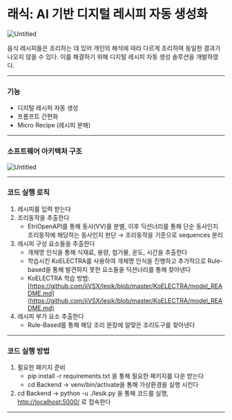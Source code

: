 # 래식: AI 기반 디지털 레시피 자동 생성화

![Untitled](https://drive.google.com/uc?export=view&id=12ogQey6rqwke_tgX9q2ydozusaihkGYa)

음식 레시피들은 조리하는 데 있어 개인의 해석에 따라 다르게 조리하여 동일한 결과가 나오지 않을 수 있다. 이를 해결하기 위해 디지털 레시피 자동 생성 솔루션을 개발하였다.

---

### 기능

- 디지털 레시피 자동 생성
- 프롬프트 간편화
- Micro Recipe (레시피 분해)

---

### 소프트웨어 아키텍처 구조

![Untitled](https://drive.google.com/uc?export=view&id=13CTT-zNg8VPJFbfhxuC4eXAENDyJYeMF)

---

### 코드 실행 로직

1. 레시피를 입력 받는다
2. 조리동작을 추출한다
    - EtriOpenAPI를 통해 동사(VV)를 분별, 이후 딕션너리를 통해 단순 동사인지 조리동작에 해당하는 동사인지 판단 → 조리동작을 기준으로 sequences 분리
3. 레시피 구성 요소들을 추출한다
    - 개체명 인식을 통해 식재료, 용량, 첨가물, 온도, 시간을 추출한다
    - 학습시킨 KoELECTRA를 사용하여 개체명 인식을 진행하고 추가적으로 Rule-based을 통해 발견하지 못한 요소들을 딕션너리를 통해 찾아낸다
    - KoELECTRA 학습 방법: [https://github.com/iiVSX/lesik/blob/master/KoELECTRA/model_README.md](https://github.com/iiVSX/lesik/blob/master/KoELECTRA/model_README.md)
4. 레시피 부가 요소 추출한다
    - Rule-Based를 통해 해당 조리 문장에 알맞은 조리도구를 찾아낸다

---

### 코드 실행 방법

1. 필요한 패키지 준비
    - pip install -r requirements.txt 을 통해 필요한 패키지를 다운 받는다
    - cd Backend → venv/bin/activate을 통해 가상환경을 실행 시킨다
2. cd Backend → python -u ./lesik.py 을 통해 코드를 실행, [http://localhost:5000/](http://localhost:5000/) 로 접속한다

---
